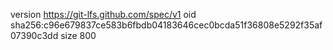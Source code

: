 version https://git-lfs.github.com/spec/v1
oid sha256:c96e679837ce583b6fbdb04183646cec0bcda51f36808e5292f35af07390c3dd
size 800
